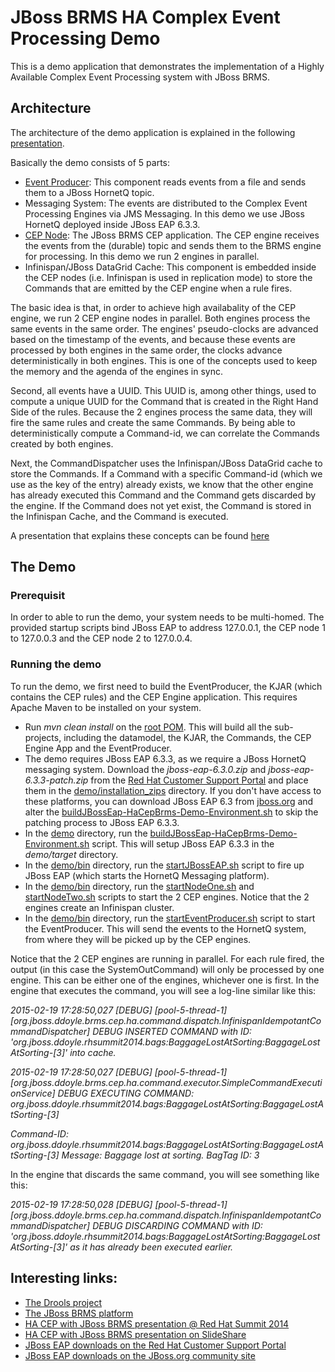 # JBoss BRMS HA Complex Event Processing Demo

This is a demo application that demonstrates the implementation of a Highly Available Complex Event Processing system with JBoss BRMS.

## Architecture
The architecture of the demo application is explained in the following [presentation](http://www.slideshare.net/DuncanDoyle/doyle-h-0945highavailablitycepwithredhatjbossbrms3).

Basically the demo consists of 5 parts:
* [Event Producer](RHSummitHaCepEventProducer): This component reads events from a file and sends them to a JBoss HornetQ topic.
* Messaging System: The events are distributed to the Complex Event Processing Engines via JMS Messaging. In this demo we use JBoss HornetQ deployed inside JBoss EAP 6.3.3.
* [CEP Node](RHSummitHaCepApp): The JBoss BRMS CEP application. The CEP engine receives the events from the (durable) topic and sends them to the BRMS engine for processing. In this demo we run 2 engines in parallel.
* Infinispan/JBoss DataGrid Cache: This component is embedded inside the CEP nodes (i.e. Infinispan is used in replication mode) to store the Commands that are emitted by the CEP engine when a rule fires.

The basic idea is that, in order to achieve high availabality of the CEP engine, we run 2 CEP engine nodes in parallel. Both engines process the same events in the same order. The engines' pseudo-clocks are 
advanced based on the timestamp of the events, and because these events are processed by both engines in the same order, the clocks advance deterministically in both engines. This is one of the concepts used
to keep the memory and the agenda of the engines in sync.

Second, all events have a UUID. This UUID is, among other things, used to compute a unique UUID for the Command that is created in the Right Hand Side of the rules. Because the 2 engines process the same data,
they will fire the same rules and create the same Commands. By being able to deterministically compute a Command-id, we can correlate the Commands created by both engines.

Next, the CommandDispatcher uses the Infinispan/JBoss DataGrid cache to store the Commands. If a Command with a specific Command-id (which we use as the key of the entry) already exists, we know that the other
engine has already executed this Command and the Command gets discarded by the engine. If the Command does not yet exist, the Command is stored in the Infinispan Cache, and the Command is executed.

A presentation that explains these concepts can be found [here](https://access.redhat.com/videos/875833)

## The Demo
### Prerequisit
In order to able to run the demo, your system needs to be multi-homed. The provided startup scripts bind JBoss EAP to address 127.0.0.1, the CEP node 1 to 127.0.0.3 and the CEP node 2 to 127.0.0.4.

### Running the demo

To run the demo, we first need to build the EventProducer, the KJAR (which contains the CEP rules) and the CEP Engine application. This requires Apache Maven to be installed on your system.
* Run *mvn clean install* on the [root POM](pom.xml). This will build all the sub-projects, including the datamodel, the KJAR, the Commands, the CEP Engine App and the EventProducer.
* The demo requires JBoss EAP 6.3.3, as we require a JBoss HornetQ messaging system. Download the *jboss-eap-6.3.0.zip* and *jboss-eap-6.3.3-patch.zip* from the [Red Hat Customer Support Portal](https://access.redhat.com/jbossnetwork/restricted/listSoftware.html?downloadType=distributions&product=appplatform&version=6.3.0) and place them in the [demo/installation_zips](demo/installation_zips) directory. 
If you don't have access to these platforms, you can download JBoss EAP 6.3 from [jboss.org](http://www.jboss.org/products/eap/download/) and alter 
the [buildJBossEap-HaCepBrms-Demo-Environment.sh](demo/buildJBossEap-HaCepBrms-Demo-Environment.sh) to skip the patching process to JBoss EAP 6.3.3.
* In the [demo](demo/) directory, run the [buildJBossEap-HaCepBrms-Demo-Environment.sh](demo/buildJBossEap-HaCepBrms-Demo-Environment.sh) script. This will setup JBoss EAP 6.3.3 in the *demo/target* directory.
* In the [demo/bin](demo/bin) directory, run the [startJBossEAP.sh](demo/bin/startJBossEAP.sh) script to fire up JBoss EAP (which starts the HornetQ Messaging platform).
* In the [demo/bin](demo/bin) directory, run the [startNodeOne.sh](demo/bin/startNodeOne.sh) and [startNodeTwo.sh](demo/bin/startNodeTwo.sh) scripts to start the 2 CEP engines. Notice that the 2 engines
create an Infinispan cluster.
* In the [demo/bin](demo/bin) directory, run the [startEventProducer.sh](demo/bin/startEventProducer.sh) script to start the EventProducer. This will send the events to the HornetQ system, from where they will
be picked up by the CEP engines.

Notice that the 2 CEP engines are running in parallel. For each rule fired, the output (in this case the SystemOutCommand) will only be processed by one engine. This can be either one of the engines, whichever one
is first. In the engine that executes the command, you will see a log-line similar like this:

*2015-02-19 17:28:50,027 [DEBUG] [pool-5-thread-1] [org.jboss.ddoyle.brms.cep.ha.command.dispatch.InfinispanIdempotantCommandDispatcher] DEBUG INSERTED COMMAND with ID: 'org.jboss.ddoyle.rhsummit2014.bags:BaggageLostAtSorting:BaggageLostAtSorting-[3]' into cache.*

*2015-02-19 17:28:50,027 [DEBUG] [pool-5-thread-1] [org.jboss.ddoyle.brms.cep.ha.command.executor.SimpleCommandExecutionService] DEBUG EXECUTING COMMAND: org.jboss.ddoyle.rhsummit2014.bags:BaggageLostAtSorting:BaggageLostAtSorting-[3]*

*Command-ID: org.jboss.ddoyle.rhsummit2014.bags:BaggageLostAtSorting:BaggageLostAtSorting-[3]*
*Message: Baggage lost at sorting. BagTag ID: 3*

In the engine that discards the same command, you will see something like this:

*2015-02-19 17:28:50,028 [DEBUG] [pool-5-thread-1] [org.jboss.ddoyle.brms.cep.ha.command.dispatch.InfinispanIdempotantCommandDispatcher] DEBUG DISCARDING COMMAND with ID: 'org.jboss.ddoyle.rhsummit2014.bags:BaggageLostAtSorting:BaggageLostAtSorting-[3]' as it has already been executed earlier.*

## Interesting links:
* [The Drools project](http://www.drools.org)
* [The JBoss BRMS platform](http://www.redhat.com/en/technologies/jboss-middleware/business-rules)
* [HA CEP with JBoss BRMS presentation @ Red Hat Summit 2014](https://access.redhat.com/videos/875833)
* [HA CEP with JBoss BRMS presentation on SlideShare](http://www.slideshare.net/DuncanDoyle/doyle-h-0945highavailablitycepwithredhatjbossbrms3)
* [JBoss EAP downloads on the Red Hat Customer Support Portal](https://access.redhat.com/jbossnetwork/restricted/listSoftware.html?downloadType=distributions&product=appplatform&version=6.3.0)
* [JBoss EAP downloads on the JBoss.org community site](http://www.jboss.org/products/eap/download/)
